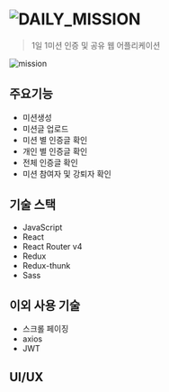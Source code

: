 # ![DAILY_MISSION](https://user-images.githubusercontent.com/39932233/80935785-339d0600-8e09-11ea-84f0-45829be296c3.png)
> 1일 1미션 인증 및 공유 웹 어플리케이션

![mission](https://user-images.githubusercontent.com/39932233/80935943-f6854380-8e09-11ea-85b9-b41e78390b92.jpg)


## 주요기능
 * 미션생성
 * 미션글 업로드
 * 미션 별 인증글 확인
 * 개인 별 인증글 확인
 * 전체 인증글 확인
 * 미션 참여자 및 강퇴자 확인

## 기술 스택
 * JavaScript
 * React
 * React Router v4
 * Redux
 * Redux-thunk
 * Sass
 
## 이외 사용 기술
 * 스크롤 페이징
 * axios
 * JWT
 
## UI/UX
